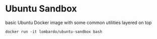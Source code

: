 # Ubuntu Sandbox

basic Ubuntu Docker image with some common utilities layered on top  

```
docker run -it lombardo/ubuntu-sandbox bash
```
